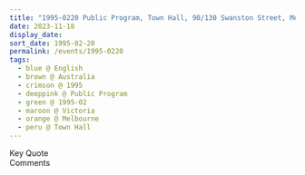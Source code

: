```yaml
---
title: "1995-0220 Public Program, Town Hall, 90/130 Swanston Street, Melbourne, Victoria, Australia"
date: 2023-11-18
display_date: 
sort_date: 1995-02-20
permalink: /events/1995-0220
tags:
  - blue @ English
  - brown @ Australia
  - crimson @ 1995
  - deeppink @ Public Program
  - green @ 1995-02
  - maroon @ Victoria
  - orange @ Melbourne
  - peru @ Town Hall
---
```


<wave-list>
  <list-title color="green" width="75">Key Quote</list-title>
  <list-item color="BlanchedAlmond"  width="200"></list-item>
  <list-item color="Lavender"></list-item>
  <list-item color="BlanchedAlmond"></list-item>
</wave-list>

<br>

<wave-list>
  <list-title color="green" width="75">Comments</list-title>
  <list-item color="BlanchedAlmond"  width="200"></list-item>
  <list-item color="Lavender"></list-item>
  <list-item color="BlanchedAlmond"></list-item>
</wave-list>